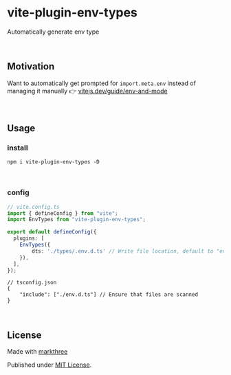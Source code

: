 # vite-plugin-env-types

Automatically generate env type

<br />


## Motivation

Want to automatically get prompted for `import.meta.env` instead of managing it manually 👉 [vitejs.dev/guide/env-and-mode](https://vitejs.dev/guide/env-and-mode.html#intellisense-for-typescript)

<br />

## Usage

### install

```shell
npm i vite-plugin-env-types -D
```

<br />

### config

```ts
// vite.config.ts
import { defineConfig } from "vite";
import EnvTypes from "vite-plugin-env-types";

export default defineConfig({
  plugins: [
    EnvTypes({
        dts: './types/.env.d.ts' // Write file location, default to "env.d.ts"
    }),
  ],
});
```

```json5
// tsconfig.json
{
    "include": ["./env.d.ts"] // Ensure that files are scanned
}
```

<br />

## License

Made with [markthree](https://github.com/markthree)

Published under [MIT License](./LICENSE).
